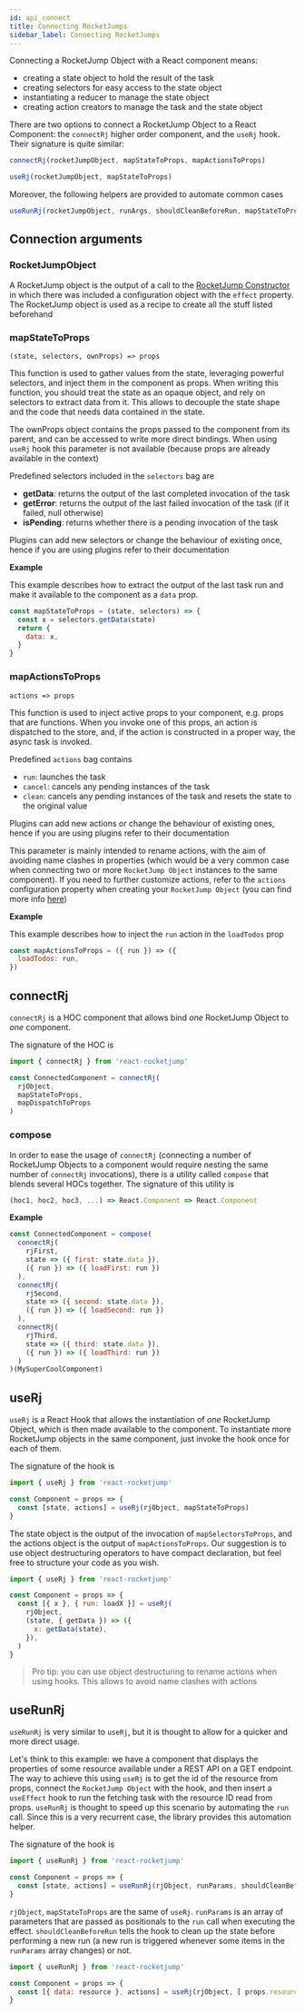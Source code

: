 ```yaml
---
id: api_connect
title: Connecting RocketJumps
sidebar_label: Connecting RocketJumps
---
```


Connecting a RocketJump Object with a React component means:

- creating a state object to hold the result of the task
- creating selectors for easy access to the state object
- instantiating a reducer to manage the state object
- creating action creators to manage the task and the state object

There are two options to connect a RocketJump Object to a React Component: the `connectRj` higher order component, and the `useRj` hook. Their signature is quite similar:

```js
connectRj(rocketJumpObject, mapStateToProps, mapActionsToProps)

useRj(rocketJumpObject, mapStateToProps)
```

Moreover, the following helpers are provided to automate common cases
```js
useRunRj(rocketJumpObject, runArgs, shouldCleanBeforeRun, mapStateToProps)
```

## Connection arguments

### RocketJumpObject

A RocketJump object is the output of a call to the [RocketJump Constructor](api_rj.md) in which there was included a configuration object with the `effect` property. The RocketJump object is used as a recipe to create all the stuff listed beforehand

### mapStateToProps

`(state, selectors, ownProps) => props`

This function is used to gather values from the state, leveraging powerful selectors, and inject them in the component as props. When writing this function, you should treat the state as an opaque object, and rely on selectors to extract data from it. This allows to decouple the state shape and the code that needs data contained in the state.

The ownProps object contains the props passed to the component from its parent, and can be accessed to write more direct bindings. When using `useRj` hook this parameter is not available (because props are already available in the context)

Predefined selectors included in the `selectors` bag are

- **getData**: returns the output of the last completed invocation of the task
- **getError**: returns the output of the last failed invocation of the task (if it failed, null otherwise)
- **isPending**: returns whether there is a pending invocation of the task

Plugins can add new selectors or change the behaviour of existing once, hence if you are using plugins refer to their documentation

**Example**

This example describes how to extract the output of the last task run and make it available to the component as a `data` prop.

```js
const mapStateToProps = (state, selectors) => {
  const x = selectors.getData(state)
  return {
    data: x,
  }
}
```

### mapActionsToProps

`actions => props`

This function is used to inject active props to your component, e.g. props that are functions. When you invoke one of this props, an action is dispatched to the store, and, if the action is constructed in a proper way, the async task is invoked.

Predefined `actions` bag contains

- `run`: launches the task
- `cancel`: cancels any pending instances of the task
- `clean`: cancels any pending instances of the task and resets the state to the original value

Plugins can add new actions or change the behaviour of existing ones, hence if you are using plugins refer to their documentation

This parameter is mainly intended to rename actions, with the aim of avoiding name clashes in properties (which would be a very common case when connecting two or more `RocketJump Object` instances to the same component). If you need to further customize actions, refer to the `actions` configuration property when creating your `RocketJump Object` (you can find more info [here](api_rj.md))

**Example**

This example describes how to inject the `run` action in the `loadTodos` prop

```js
const mapActionsToProps = ({ run }) => ({
  loadTodos: run,
})
```

## connectRj

`connectRj` is a HOC component that allows bind _one_ RocketJump Object to _one_ component.

The signature of the HOC is

```js
import { connectRj } from 'react-rocketjump'

const ConnectedComponent = connectRj(
  rjObject,
  mapStateToProps,
  mapDispatchToProps
)
```

### compose

In order to ease the usage of `connectRj` (connecting a number of RocketJump Objects to a component would require nesting the same number of `connectRj` invocations), there is a utility called `compose` that blends several HOCs together. The signature of this utility is

```js
(hoc1, hoc2, hoc3, ...) => React.Component => React.Component
```

**Example**

```js
const ConnectedComponent = compose(
  connectRj(
    rjFirst,
    state => ({ first: state.data }),
    ({ run }) => ({ loadFirst: run })
  ),
  connectRj(
    rjSecond,
    state => ({ second: state.data }),
    ({ run }) => ({ loadSecond: run })
  ),
  connectRj(
    rjThird,
    state => ({ third: state.data }),
    ({ run }) => ({ loadThird: run })
  )
)(MySuperCoolComponent)
```

## useRj

`useRj` is a React Hook that allows the instantiation of _one_ RocketJump Object, which is then made available to the component. To instantiate more RocketJump objects in the same component, just invoke the hook once for each of them.

The signature of the hook is

```js
import { useRj } from 'react-rocketjump'

const Component = props => {
  const [state, actions] = useRj(rjObject, mapStateToProps)
}
```

The state object is the output of the invocation of `mapSelectorsToProps`, and the actions object is the output of `mapActionsToProps`. Our suggestion is to use object destructuring operators to have compact declaration, but feel free to structure your code as you wish.

```js
import { useRj } from 'react-rocketjump'

const Component = props => {
  const [{ x }, { run: loadX }] = useRj(
    rjObject,
    (state, { getData }) => ({
      x: getData(state),
    }),
  )
}
```

> Pro tip: you can use object destructuring to rename actions when using hooks. This allows to avoid name clashes with actions

## useRunRj
`useRunRj` is very similar to `useRj`, but it is thought to allow for a quicker and more direct usage.

Let's think to this example: we have a component that displays the properties of some resource available under a REST API on a GET endpoint. The way to achieve this using `useRj` is to get the id of the resource from props, connect the `RocketJump Object` with the hook, and then insert a `useEffect` hook to run the fetching task with the resource ID read from props. `useRunRj` is thought to speed up this scenario by automating the `run` call. Since this is a very recurrent case, the library provides this automation helper.

The signature of the hook is

```js
import { useRunRj } from 'react-rocketjump'

const Component = props => {
  const [state, actions] = useRunRj(rjObject, runParams, shouldCleanBeforeRun, mapStateToProps)
}
```

`rjObject`, `mapStateToProps` are the same of `useRj`. `runParams` is an array of parameters that are passed as positionals to the `run` call when executing the effect. `shouldCleanBeforeRun` tells the hook to clean up the state before performing a new run (a new run is triggered whenever some items in the `runParams` array changes) or not.


```js
import { useRunRj } from 'react-rocketjump'

const Component = props => {
  const [{ data: resource }, actions] = useRj(rjObject, [ props.resourceId ], false)
}
```